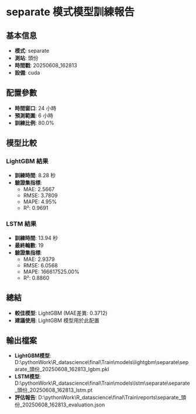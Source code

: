 
# separate 模式模型訓練報告

## 基本信息
- **模式**: separate
- **測站**: 頭份
- **時間戳**: 20250608_162813
- **設備**: cuda

## 配置參數
- **時間窗口**: 24 小時
- **預測範圍**: 6 小時
- **訓練比例**: 80.0%

## 模型比較

### LightGBM 結果

- **訓練時間**: 8.28 秒
- **驗證集指標**:
  - MAE: 2.5667
  - RMSE: 3.7809
  - MAPE: 4.95%
  - R²: 0.9691

### LSTM 結果

- **訓練時間**: 13.94 秒
- **最終輪數**: 19
- **驗證集指標**:
  - MAE: 2.9379
  - RMSE: 6.0568
  - MAPE: 166617525.00%
  - R²: 0.8860

## 總結

- **較佳模型**: LightGBM (MAE差異: 0.3712)
- **建議使用**: LightGBM 模型用於此配置


## 輸出檔案
- **LightGBM模型**: D:\pythonWork\R_datascience\final\Train\models\lightgbm\separate\separate_頭份_20250608_162813_lgbm.pkl
- **LSTM模型**: D:\pythonWork\R_datascience\final\Train\models\lstm\separate\separate_頭份_20250608_162813_lstm.pt
- **評估報告**: D:\pythonWork\R_datascience\final\Train\reports\separate_頭份_20250608_162813_evaluation.json

